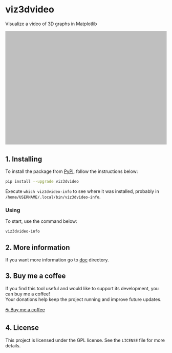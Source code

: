 # viz3dvideo

Visualize a video of 3D graphs in Matplotlib

![logo](https://raw.githubusercontent.com/trucomanx/Viz3DVideo/main/screenshot.png)

## 1. Installing

To install the package from [PyPI](https://pypi.org/project/viz3dvideo/), follow the instructions below:


```bash
pip install --upgrade viz3dvideo
```

Execute `which viz3dvideo-info` to see where it was installed, probably in `/home/USERNAME/.local/bin/viz3dvideo-info`.

### Using

To start, use the command below:

```bash
viz3dvideo-info
```
## 2. More information

If you want more information go to [doc](https://github.com/trucomanx/Viz3DVideo/blob/main/doc) directory.

## 3. Buy me a coffee

If you find this tool useful and would like to support its development, you can buy me a coffee!  
Your donations help keep the project running and improve future updates.  

[☕ Buy me a coffee](https://ko-fi.com/trucomanx) 

## 4. License

This project is licensed under the GPL license. See the `LICENSE` file for more details.
